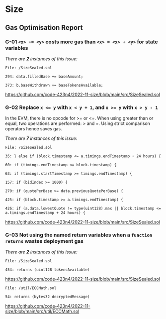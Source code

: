 # Size

## Gas Optimisation Report

### G-01 `<x> += <y>` costs more gas than `<x> = <x> + <y>` for state variables

_There are **2** instances of this issue:_

```solidity
File: /SizeSealed.sol

294: data.filledBase += baseAmount;

373: b.baseWithdrawn += baseTokensAvailable;
```

https://github.com/code-423n4/2022-11-size/blob/main/src/SizeSealed.sol

### G-02 Replace `x <= y` with `x < y + 1`, and `x >= y` with `x > y - 1`

In the EVM, there is no opcode for >= or <=. When using greater than or equal, two operations are performed: > and =. Using strict comparison operators hence saves gas.

_There are **7** instances of this issue:_

```solidity
File: /SizeSealed.sol

35: } else if (block.timestamp <= a.timings.endTimestamp + 24 hours) {

60: if (timings.endTimestamp <= block.timestamp) {

63: if (timings.startTimestamp >= timings.endTimestamp) {

157: if (bidIndex >= 1000) {

270: if (quotePerBase >= data.previousQuotePerBase) {

425: if (block.timestamp >= a.timings.endTimestamp) {

426: if (a.data.lowestQuote != type(uint128).max || block.timestamp <= a.timings.endTimestamp + 24 hours) {
```

https://github.com/code-423n4/2022-11-size/blob/main/src/SizeSealed.sol

### G-03 Not using the named return variables when a `function` `returns` wastes deployment gas

_There are **2** instances of this issue:_

```solidity
File: /SizeSealed.sol

454: returns (uint128 tokensAvailable)
```

https://github.com/code-423n4/2022-11-size/blob/main/src/SizeSealed.sol

```solidity
File: /util/ECCMath.sol

54: returns (bytes32 decryptedMessage)
```

https://github.com/code-423n4/2022-11-size/blob/main/src/util/ECCMath.sol
